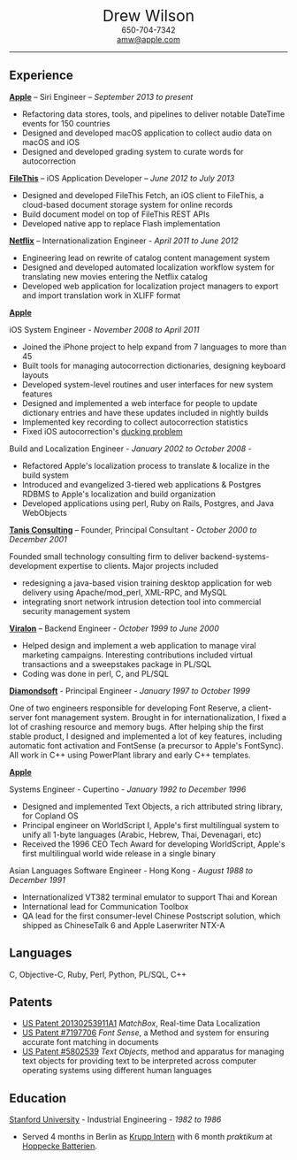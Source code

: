 <div style="text-align:center">
  <span style="font-size:2em;">Drew Wilson</span>
  <div>650-704-7342</div>
  <a href="mailto:amw@apple.com">amw@apple.com</a>
</div>

---

## Experience

**[Apple](https://apple.com)** – Siri Engineer – *September 2013 to present*

- Refactoring data stores, tools, and pipelines to deliver notable DateTime events for 150 countries
- Designed and developed macOS application to collect audio data on macOS and iOS
- Designed and developed grading system to curate words for autocorrection



**[FileThis](https://filethis.com)** – iOS Application Developer – *June 2012 to July 2013*

- Designed and developed FileThis Fetch, an iOS client to FileThis, a cloud-based document storage system for online records
- Build document model on top of FileThis REST APIs
- Developed native app to replace Flash implementation

**[Netflix](https://netflix.com)** – Internationalization Engineer - *April 2011 to June 2012*

- Engineering lead on rewrite of catalog content management system
- Designed and developed automated localization workflow system for translating new movies entering the Netflix catalog
- Developed web application for localization project managers to export and import translation work in XLIFF format


**[Apple](https://apple.com)**

iOS System Engineer - *November 2008 to April 2011*

- Joined the iPhone project to help expand from 7 languages to more than 45
- Built tools for managing autocorrection dictionaries, designing keyboard layouts
- Developed system-level routines and user interfaces for new system features
- Designed and implemented a web interface for people to update dictionary entries and have these updates included in nightly builds
- Implemented key recording to collect autocorrection statistics
- Fixed iOS autocorrection's [ducking problem](https://www.autocorrectfail.org)

Build and Localization Engineer - *January 2002 to October 2008* -

- Refactored Apple's localization process to translate & localize in the build system
- Introduced and evangelized 3-tiered web applications & Postgres RDBMS to Apple's localization and build organization
- Developed applications using perl, Ruby on Rails, Postgres, and Java WebObjects

**[Tanis Consulting](https://web.archive.org/web/20010924075155/http://www.tanisconsulting.com/)** – Founder, Principal Consultant - *October 2000 to December 2001*

Founded small technology consulting firm to deliver backend-systems-development expertise to clients. Major projects included
- redesigning a java-based vision training desktop application for web delivery using Apache/mod_perl, XML-RPC, and MySQL
- integrating snort network intrusion detection tool into commercial security management system


**[Viralon](https://web.archive.org/web/20020326203212/http://viralon.com:80/)** – Backend Engineer - *October 1999 to June 2000*

- Helped design and implement a web application to manage viral marketing campaigns. Interesting contributions included virtual transactions and a sweepstakes package in PL/SQL
- Coding was done in perl, C, and PL/SQL

**[Diamondsoft](http://tidbits.com/article/7248)** - Principal Engineer - *January 1997 to October 1999*

One of two engineers responsible for developing Font Reserve, a client-server font management system. Brought in for internationalization, I fixed a lot of crashing resource and memory bugs. After helping ship the first stable product, I designed and implemented a lot of key features, including automatic font activation and FontSense (a precursor to Apple's FontSync). All work in C++ using PowerPlant library and early C++ templates.


**[Apple](https://apple.com)**

Systems Engineer - Cupertino - *January 1992 to December 1996*

- Designed and implemented Text Objects, a rich attributed string library, for Copland OS
- Principal engineer on WorldScript I, Apple's first multilingual system to unify all 1-byte languages (Arabic, Hebrew, Thai, Devenagari, etc)
- Received the 1996 CEO Tech Award for developing WorldScript, Apple's first multilingual world wide release in a single binary

Asian Languages Software Engineer - Hong Kong - *August 1988 to December 1991*

- Internationalized VT382 terminal emulator to support Thai and Korean
- International lead for Communication Toolbox
- QA lead for the first consumer-level Chinese Postscript solution, which shipped as ChineseTalk 6 and Apple Laserwriter NTX-A

## Languages

C, Objective-C, Ruby, Perl, Python, PL/SQL, C++

## Patents

- [US Patent 20130253911A1](https://appft.uspto.gov/netacgi/nph-Parser?Sect1=PTO1&Sect2=HITOFF&p=1&u=/netahtml/PTO/srchnum.html&r=1&f=G&l=50&d=PG01&s1=20130253911.PGNR.) *MatchBox*, Real-time Data Localization
- [US Patent #7197706](https://patft.uspto.gov/netacgi/nph-Parser?Sect1=PTO1&Sect2=HITOFF&d=PALL&p=1&u=%2Fnetahtml%2FPTO%2Fsrchnum.htm&r=1&f=G&l=50&s1=7,197,706.PN.&OS=PN/7,197,706&RS=PN/7,197,706) *Font Sense*, a Method and system for ensuring accurate font matching in documents
- [US Patent #5802539](https://patft.uspto.gov/netacgi/nph-Parser?Sect1=PTO1&Sect2=HITOFF&p=1&u=/netahtml/PTO/srchnum.html&r=1&f=G&l=50&d=PALL&s1=5802539.PN.) *Text Objects*, method and apparatus for managing text objects for providing text to be interpreted across computer operating systems using different human languages


## Education

[Stanford University](https://www.stanford.edu/) - Industrial Engineering - *1982 to 1986*

- Served 4 months in Berlin as [Krupp Intern](https://cardinalservice.stanford.edu/opportunities/krupp-internship-program) with 6 month *praktikum* at [Hoppecke Batterien](https://www.hoppecke.com/en/).

